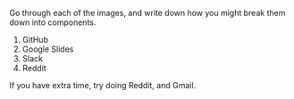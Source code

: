 Go through each of the images, and write down how you might break them down
into components.

1. GitHub
2. Google Slides
3. Slack
4. Reddit

If you have extra time, try doing Reddit, and Gmail.

